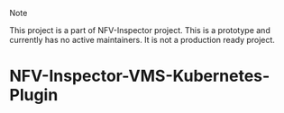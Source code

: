 > [!NOTE]  
> This project is a part of NFV-Inspector project. This is a prototype and currently has no active maintainers. It is not a production ready project.

# NFV-Inspector-VMS-Kubernetes-Plugin
